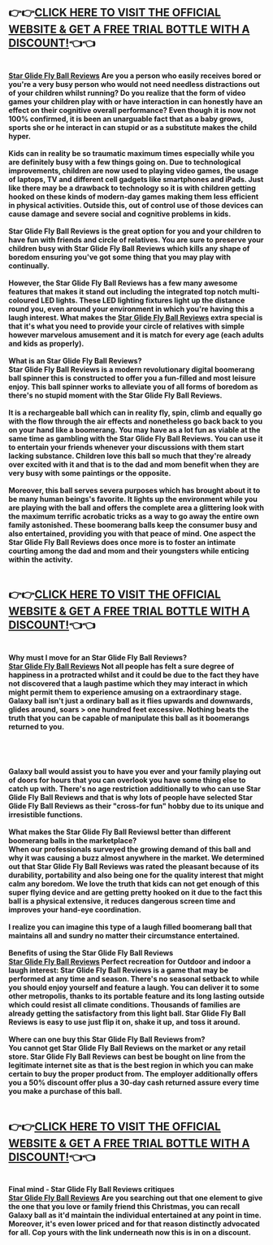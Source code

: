 <h2>👉👉<a href="https://hotdeal24x7.com/star-glide-fly-ball-buy" target="_blank"><strong><u>CLICK HERE TO VISIT THE OFFICIAL WEBSITE &amp; GET A FREE TRIAL BOTTLE WITH A DISCOUNT!</u></strong></a>👈👈</h2>
<div>&nbsp;</div>
<div><a href="https://hotdeal24x7.com/star-glide-fly-ball-buy" target="_blank"><strong><u>Star Glide Fly Ball Reviews</u></strong></a><strong>&nbsp;Are you a person who easily receives bored or you're a very busy person who would not need needless distractions out of your children whilst running? Do you realize that the form of video games your children play with or have interaction in can honestly have an effect on their cognitive overall performance? Even though it is now not 100% confirmed, it is been an unarguable fact that as a baby grows, sports she or he interact in can stupid or as a substitute makes the child hyper.</strong></div>
<div>&nbsp;</div>
<div><strong>Kids can in reality be so traumatic maximum times especially while you are definitely busy with a few things going on. Due to technological improvements, children are now used to playing video games, the usage of laptops, TV and different cell gadgets like smartphones and iPads. Just like there may be a drawback to technology so it is with children getting hooked on these kinds of modern-day games making them less efficient in physical activities. Outside this, out of control use of those devices can cause damage and severe social and cognitive problems in kids.</strong></div>
<div>&nbsp;</div>
<div><strong>Star Glide Fly Ball Reviews is the great option for you and your children to have fun with friends and circle of relatives. You are sure to preserve your children busy with Star Glide Fly Ball Reviews which kills any shape of boredom ensuring you've got some thing that you may play with continually.</strong></div>
<div>&nbsp;</div>
<div><strong>However, the Star Glide Fly Ball Reviews has a few many awesome features that makes it stand out including the integrated top notch multi-coloured LED lights. These LED lighting fixtures light up the distance round you, even around your environment in which you're having this a laugh interest. What makes the&nbsp;</strong><a href="https://hotdeal24x7.com/star-glide-fly-ball-buy" target="_blank"><strong><u>Star Glide Fly Ball Reviews</u></strong></a><strong>&nbsp;extra special is that it's what you need to provide your circle of relatives with simple however marvelous amusement and it is match for every age (each adults and kids as properly).</strong></div>
<div>&nbsp;</div>
<div><strong>What is an Star Glide Fly Ball Reviews?</strong></div>
<div><strong>Star Glide Fly Ball Reviews is a modern revolutionary digital boomerang ball spinner this is constructed to offer you a fun-filled and most leisure enjoy. This ball spinner works to alleviate you of all forms of boredom as there's no stupid moment with the Star Glide Fly Ball Reviews.</strong></div>
<div>&nbsp;</div>
<div><strong>It is a rechargeable ball which can in reality fly, spin, climb and equally go with the flow through the air effects and nonetheless go back back to you on your hand like a boomerang. You may have as a lot fun as viable at the same time as gambling with the Star Glide Fly Ball Reviews. You can use it to entertain your friends whenever your discussions with them start lacking substance. Children love this ball so much that they're already over excited with it and that is to the dad and mom benefit when they are very busy with some paintings or the opposite.</strong></div>
<div>&nbsp;</div>
<div><strong>Moreover, this ball serves severa purposes which has brought about it to be many human beings's favorite. It lights up the environment while you are playing with the ball and offers the complete area a glittering look with the maximum terrific acrobatic tricks as a way to go away the entire own family astonished. These boomerang balls keep the consumer busy and also entertained, providing you with that peace of mind. One aspect the Star Glide Fly Ball Reviews does once more is to foster an intimate courting among the dad and mom and their youngsters while enticing within the activity.</strong></div>
<div>&nbsp;</div>
<h2><strong>👉👉</strong><a href="https://hotdeal24x7.com/star-glide-fly-ball-buy" target="_blank"><strong><u>CLICK HERE TO VISIT THE OFFICIAL WEBSITE &amp; GET A FREE TRIAL BOTTLE WITH A DISCOUNT!</u></strong></a><strong>👈👈</strong></h2>
<div>&nbsp;</div>
<div><strong>Why must I move for an Star Glide Fly Ball Reviews?</strong></div>
<div><a href="https://hotdeal24x7.com/star-glide-fly-ball-buy" target="_blank"><strong><u>Star Glide Fly Ball Reviews</u></strong></a><strong>&nbsp;Not all people has felt a sure degree of happiness in a protracted whilst and it could be due to the fact they have not discovered that a laugh pastime which they may interact in which might permit them to experience amusing on a extraordinary stage. Galaxy ball isn't just a ordinary ball as it flies upwards and downwards, glides around, soars &gt; one hundred feet excessive. Nothing beats the truth that you can be capable of manipulate this ball as it boomerangs returned to you.</strong></div>
<h2>&nbsp;</h2>
<div><strong>Galaxy ball would assist you to have you ever and your family playing out of doors for hours that you can overlook you have some thing else to catch up with. There's no age restriction additionally to who can use Star Glide Fly Ball Reviews and that is why lots of people have selected Star Glide Fly Ball Reviews as their "cross-for fun" hobby due to its unique and irresistible functions.</strong></div>
<div>&nbsp;</div>
<div><strong>What makes the Star Glide Fly Ball Reviewsl better than different boomerang balls in the marketplace?</strong></div>
<div><strong>When our professionals surveyed the growing demand of this ball and why it was causing a buzz almost anywhere in the market. We determined out that Star Glide Fly Ball Reviews was rated the pleasant because of its durability, portability and also being one for the quality interest that might calm any boredom. We love the truth that kids can not get enough of this super flying device and are getting pretty hooked on it due to the fact this ball is a physical extensive, it reduces dangerous screen time and improves your hand-eye coordination.</strong></div>
<div>&nbsp;</div>
<div><strong>I realize you can imagine this type of a laugh filled boomerang ball that maintains all and sundry no matter their circumstance entertained.</strong></div>
<div>&nbsp;</div>
<div><strong>Benefits of using the Star Glide Fly Ball Reviews</strong></div>
<div><a href="https://hotdeal24x7.com/star-glide-fly-ball-buy" target="_blank"><strong><u>Star Glide Fly Ball Reviews</u></strong></a><strong>&nbsp;Perfect recreation for Outdoor and indoor a laugh interest: Star Glide Fly Ball Reviews is a game that may be performed at any time and season. There's no seasonal setback to while you should enjoy yourself and feature a laugh. You can deliver it to some other metropolis, thanks to its portable feature and its long lasting outside which could resist all climate conditions. Thousands of families are already getting the satisfactory from this light ball. Star Glide Fly Ball Reviews is easy to use just flip it on, shake it up, and toss it around.</strong></div>
<div>&nbsp;</div>
<div><strong>Where can one buy this Star Glide Fly Ball Reviews from?</strong></div>
<div><strong>You cannot get Star Glide Fly Ball Reviews on the market or any retail store. Star Glide Fly Ball Reviews can best be bought on line from the legitimate internet site as that is the best region in which you can make certain to buy the proper product from. The employer additionally offers you a 50% discount offer plus a 30-day cash returned assure every time you make a purchase of this ball.</strong></div>
<div>&nbsp;</div>
<h2>👉👉<a href="https://hotdeal24x7.com/star-glide-fly-ball-buy" target="_blank"><strong><u>CLICK HERE TO VISIT THE OFFICIAL WEBSITE &amp; GET A FREE TRIAL BOTTLE WITH A DISCOUNT!</u></strong></a>👈👈</h2>
<div>&nbsp;</div>
<div><strong>Final mind - Star Glide Fly Ball Reviews critiques</strong></div>
<div><a href="https://hotdeal24x7.com/star-glide-fly-ball-buy" target="_blank"><strong><u>Star Glide Fly Ball Reviews</u></strong></a><strong>&nbsp;Are you searching out that one element to give the one that you love or family friend this Christmas, you can recall Galaxy ball as it'd maintain the individual entertained at any point in time. Moreover, it's even lower priced and for that reason distinctly advocated for all. Cop yours with the link underneath now this is in on a discount.</strong></div>
